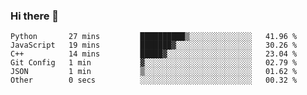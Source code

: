 ### Hi there 👋

<!--START_SECTION:waka-->

```text
Python       27 mins         ██████████▒░░░░░░░░░░░░░░   41.96 %
JavaScript   19 mins         ███████▓░░░░░░░░░░░░░░░░░   30.26 %
C++          14 mins         █████▓░░░░░░░░░░░░░░░░░░░   23.04 %
Git Config   1 min           ▓░░░░░░░░░░░░░░░░░░░░░░░░   02.79 %
JSON         1 min           ▒░░░░░░░░░░░░░░░░░░░░░░░░   01.62 %
Other        0 secs          ░░░░░░░░░░░░░░░░░░░░░░░░░   00.32 %
```

<!--END_SECTION:waka-->
<!--
**Boombag0607/Boombag0607** is a ✨ _special_ ✨ repository because its `README.md` (this file) appears on your GitHub profile.

Here are some ideas to get you started:

- 🔭 I’m currently working on ...
- 🌱 I’m currently learning ...
- 👯 I’m looking to collaborate on ...
- 🤔 I’m looking for help with ...
- 💬 Ask me about ...
- 📫 How to reach me: ...
- 😄 Pronouns: ...
- ⚡ Fun fact: ...
-->
